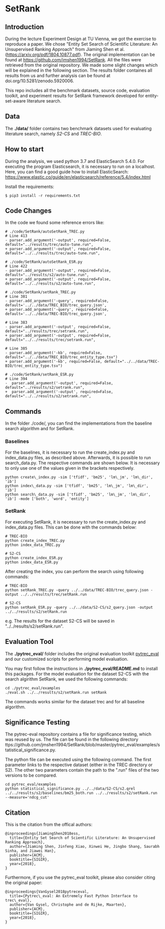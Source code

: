 # SetRank

## Introduction

During the lecture Experiment Design at TU Vienna, we got the exercise to reproduce a paper. We chose "Entity Set Search of Scientific Literature: An Unsupervised Ranking Approach" from Jiaming Shen et al. (https://arxiv.org/pdf/1804.10877.pdf). The original implementation can be found at https://github.com/jmshen1994/SetRank. All the files were retrieved from the original repository. We made some slight changes which will be explained in the following section. The results folder containes all results from us and further analysis can be found at doi.org/10.5281/zenodo.5920006. 

This repo includes all the benchmark datasets, source code, evaluation toolkit, and experiment results for SetRank framework developed for entity-set-aware literature search. 

## Data 

The **./data/** folder contains two benchmark datasets used for evaluating literature search, namely _S2-CS_ and _TREC-BIO_.

## How to start

During the analysis, we used python 3.7 and ElasticSearch 5.4.0. For executing the program Elasticsearch, it is necessary to run on a localhost. Here, you can find a good guide how to install ElasticSearch: https://www.elastic.co/guide/en/elasticsearch/reference/5.4/index.html

Install the requirements:

```
$ pip3 install -r requirements.txt
```

## Code Changes
In the code we found some reference errors like:
```
# ./code/SetRank/autoSetRank_TREC.py
# Line 413
- parser.add_argument('-output', required=False, default="../results/trec/auto-tune.run",
+ parser.add_argument('-output', required=False, default="../../results/trec/auto-tune.run",

# ./code/SetRank/autoSetRank_ESR.py
# Line 422
- parser.add_argument('-output', required=False, default="../results/s2/auto-tune.run",
+ parser.add_argument('-output', required=False, default="../../results/s2/auto-tune.run",

# ./code/SetRank/setRank_TREC.py
# Line 381
- parser.add_argument('-query', required=False, default='../../data/TREC_BIO/trec_query.json',
+ parser.add_argument('-query', required=False, default='../../data/TREC-BIO/trec_query.json',

# Line 383
- parser.add_argument('-output', required=False, default="../results/trec/setrank.run",
+ parser.add_argument('-output', required=False, default="../../results/trec/setrank.run",

# Line 385
- parser.add_argument('-kb', required=False, default="../../data/TREC_BIO/trec_entity_type.tsv")
+ parser.add_argument('-kb', required=False, default="../../data/TREC-BIO/trec_entity_type.tsv")

# ./code/SetRank/setRank_ESR.py
# Line 394
-  parser.add_argument('-output', required=False, default="../results/s2/setrank.run",
+  parser.add_argument('-output', required=False, default="../../results/s2/setrank.run",
```


## Commands
In the folder ./code/, you can find the implementations from the baseline search algorithm and for SetRank. 

### Baselines
For the baselines, it is necessary to run the create_index.py and index_data.py files, as described above. Afterwards, it is possible to run search_data.py. The respective commands are shown below. It is necessary to only use one of the values given in the brackets respectively.

```
python create\_index.py -sim ['tfidf', 'bm25', 'lm\_jm', 'lm\_dir', 'ib']
python index\_data.py -sim ['tfidf', 'bm25', 'lm\_jm', 'lm\_dir', 'ib']
python search\_data.py -sim ['tfidf', 'bm25', 'lm\_jm', 'lm\_dir', 'ib'] -mode ['both', 'word', 'entity']
```

### SetRank
For executing SetRank, it is necessary to run the create_index.py and index_data.py files. This can be done with the commands below:

```
# TREC-BIO
python create_index_TREC.py
python index_data_TREC.py

# S2-CS 
python create_index_ESR.py
python index_data_ESR.py
```

After creating the index, you can perform the search using following commands:

```
# TREC-BIO
python setRank_TREC.py -query ../../data/TREC-BIO/trec_query.json -output ../../results/trec/setRank.run

# S2-CS
python setRank_ESR.py -query ../../data/S2-CS/s2_query.json -output ../../results/s2/setRank.run
```

e.g. The results for the dataset S2-CS will be saved in "../../results/s2/setRank.run".

## Evaluation Tool

The **./pytrec_eval/** folder includes the original evaluation toolkit [pytrec_eval](https://github.com/cvangysel/pytrec_eval) and our customized scripts for performing model evaluation.

You may first follow the instructions in **./pytrec_eval/README.md** to install this packages. For the model evaluation for the dataset S2-CS with the search algirithm SetRank, we used the following commands:

```
cd ./pytrec_eval/examples
./eval.sh ../../results/s2/setRank.run setRank
```

The commands works similar for the dataset trec and for all baseline algorithm. 

## Significance Testing
The pytrec-eval repository contains a file for significance testing, which was reused by us. The file can be found in the following directory ttps://github.com/jmshen1994/SetRank/blob/master/pytrec_eval/examples/statistical_significance.py.

The python file can be executed using the following command. The first parameter links to the respective dataset (either in the TREC directory or S2). The other two parameters contain the path to the ".run" files of the two versions to be compared.

```
cd pytrec_eval/examples
python statistical_significance.py ../../data/S2-CS/s2.qrel ../../results/s2/baselines/bm25_both.run ../../results/s2/setRank.run --measure='ndcg_cut'
```

## Citation 

This is the citation from the offical authors:

```
@inproceedings{JiamingShen2018ess,
  title={Entity Set Search of Scientific Literature: An Unsupervised Ranking Approach},
  author={Jiaming Shen, Jinfeng Xiao, Xinwei He, Jingbo Shang, Saurabh Sinha, and Jiawei Han},
  publisher={ACM},
  booktitle={SIGIR},
  year={2018},
}
```

Furthermore, if you use the pytrec_eval toolkit, please also consider citing the original paper:

```
@inproceedings{VanGysel2018pytreceval,
  title={Pytrec\_eval: An Extremely Fast Python Interface to trec\_eval},
  author={Van Gysel, Christophe and de Rijke, Maarten},
  publisher={ACM},
  booktitle={SIGIR},
  year={2018},
}
```
